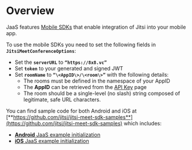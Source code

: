 # Overview

JaaS features [Mobile SDKs](https://jitsi.github.io/handbook/docs/category/mobile) that enable integration of Jitsi into your mobile app.

To use the mobile SDKs you need to set the following fields in **`JitsiMeetConferenceOptions`**:

* Set the **`serverURL`** to **`“https://8x8.vc”`**
* Set **`token`** to your generated and signed JWT
* Set **`roomName`** to **`“\<AppID\>/\<room\>”`** with the following details:
	+ The rooms must be defined in the namespace of your AppID
	+ The **AppID** can be retrieved from the [API Key](/jaas/docs/jaas-console-api-keys) page
	+ The room should be a single-level (no slash) string composed of legitimate, safe URL characters.

You can find sample code for both Android and iOS at [**https://github.com/jitsi/jitsi-meet-sdk-samples**](https://github.com/jitsi/jitsi-meet-sdk-samples) which includes:

* [**Android** JaaS example initialization](https://github.com/jitsi/jitsi-meet-sdk-samples/blob/master/android/java/JitsiSDKTest)
* [**iOS** JaaS example initialization](https://github.com/jitsi/jitsi-meet-sdk-samples/tree/master/ios/swift/JitsiSDKTest)
